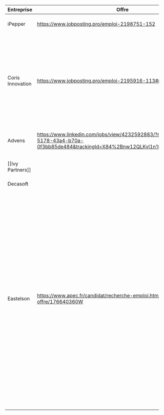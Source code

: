 
| **Entreprise**   | **Offre**                                                                                                                             | **Poste**                         | Lieu       | Stack                                                                                                                                                                                                                                                                                                                                                                                                                                         | CV  | LM  | Candidature | Entretien | Reponses |
| ---------------- | ------------------------------------------------------------------------------------------------------------------------------------- | --------------------------------- | ---------- | --------------------------------------------------------------------------------------------------------------------------------------------------------------------------------------------------------------------------------------------------------------------------------------------------------------------------------------------------------------------------------------------------------------------------------------------- | --- | --- | ----------- | --------- | -------- |
| iPepper          | https://www.jobposting.pro/emploi-2198751-152                                                                                         | Jeune Développeur Diplômé         | Valbonne   |                                                                                                                                                                                                                                                                                                                                                                                                                                               |     |     | Fait        |           |          |
| Coris Innovation | https://www.jobposting.pro/emploi-2195916-113#postuler                                                                                | Développeur Logiciel              | Annecy     | - Developpement embarque temp reel<br>- C, Python, C++<br>- Git<br>- STM32, EFR32<br>- test unitaire,  integrations et validation<br>- OS temps reel (µC-OS-II)<br>- Jenkins<br>                                                                                                                                                                                                                                                              |     |     | Fait        |           |          |
| Advens           | https://www.linkedin.com/jobs/view/4232592883/?refId=4ae41e38-5178-43a4-b70a-0f3bb85de484&trackingId=X84%2Bnw12QLKvl1n%2FOyAv4A%3D%3D | Développeur Python                | Lille      | -  Python<br>- Django<br>- cybersecu<br>- CI                                                                                                                                                                                                                                                                                                                                                                                                  |     |     | Fait        |           |          |
| [[Ivy Partners]] |                                                                                                                                       | Software engineer python (devops) | Geneve     | Python                                                                                                                                                                                                                                                                                                                                                                                                                                        |     |     |             | 23/06     |          |
| Decasoft         |                                                                                                                                       | ?                                 | Toulouse   | ?                                                                                                                                                                                                                                                                                                                                                                                                                                             |     |     |             | 24/06     |          |
| Eastelson        | https://www.apec.fr/candidat/recherche-emploi.html/emploi/detail-offre/176640360W                                                     | Développeur Python                | Strasbourg | - Analyse des demandes d’évolutions et tickets incidents<br>- Développement sur la base de dossier de conception technique<br>- Corrections et maintenances évolutives d’applications développées<br>- Réalisation des analyses techniques et de la revue de code<br>- Analyse, identification, proposition et mise en œuvre des évolutions permettant l’amélioration de performances des applications développées et maintenues par l’équipe |     |     | Fait        |           |          |

